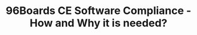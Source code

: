 ---
categories:
- bkk19
description: '> This talk will introduce the new Software Compliance Guidelines for
  96Boards Consumer Edition (CE) boards, why it is needed? and guides through the
  process of getting your board 96Boards Software Compliant.'
future_image:
  featured: 'true'
  path: /assets/images/featured-images/bkk19/BKK19-110.png
session_attendee_num: '5'
session_id: BKK19-110
session_room: Session Room 2 (Lotus 3-4)
session_slot:
  end_time: '2019-04-01 15:25:00'
  start_time: '2019-04-01 15:00:00'
session_speakers:
- speaker_bio: Mani is the Applications Engineer of Linaro-96Boards team.
  speaker_company: Linaro
  speaker_image: /assets/images/speakers/bkk19/ManivannanSadhasivam.jpg
  speaker_location: Erode, India
  speaker_name: Manivannan Sadhasivam
  speaker_position: Applications Engineer, 96Boards
  speaker_username: manivannan_sadhashivam.1y7e652a
session_track: 96Boards
tag: session
tags:
- 96Boards
- Linux Kernel
- Open Source Development
title: 96Boards CE Software Compliance - How and Why it is needed?
---